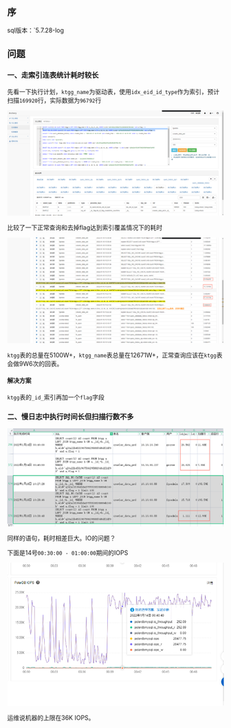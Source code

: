 ## 序

sql版本：`5.7.28-log

## 问题

### 一、走索引连表统计耗时较长

先看一下执行计划，`ktgg_name`为驱动表，使用`idx_eid_id_type`作为索引，预计扫描`169920`行，实际数据为`96792`行

![image-20220118104315132](pic/奇怪的慢查询/image-20220118104315132.png)

比较了一下正常查询和去掉flag达到索引覆盖情况下的耗时

![image-20220118104436760](pic/奇怪的慢查询/image-20220118104436760.png)

`ktgg`表的总量在5100W+，`ktgg_name`表总量在12671W+，正常查询应该在`ktgg`表会做9W6次的回表。

#### 解决方案

`ktgg`表的`_id_`索引再加一个`flag`字段

### 二、慢日志中执行时间长但扫描行数不多

![image-20220118110554495](pic/奇怪的慢查询/image-20220118110554495.png)

同样的语句，耗时相差巨大。IO的问题？

下面是14号`00:30:00 - 01:00:00`期间的IOPS

![image-20220118113159172](pic/奇怪的慢查询/image-20220118113159172.png)

运维说机器的上限在36K IOPS。

